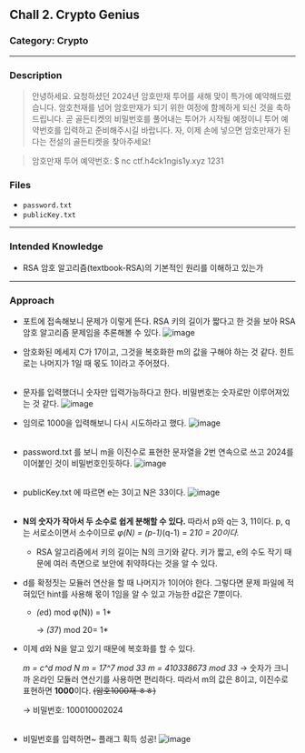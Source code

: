 ## Chall 2. Crypto Genius

###  Category: Crypto
---
### Description 
> 안녕하세요. 요청하셨던 2024년 암호만재 투어를 새해 맞이 특가에 예약해드렸습니다.
암호천재를 넘어 암호만재가 되기 위한 여정에 함께하게 되신 것을 축하드립니다. 곧 골든티켓의 비밀번호를 풀어내는 투어가 시작될 예정이니 투어 예약번호를 입력하고 준비해주시길 바랍니다. 자, 이제 손에 넣으면 암호만재가 된다는 전설의 골든티켓을 찾아주세요!
> 

> 암호만재 투어 예약번호: $ nc ctf.h4ck1ngis1y.xyz 1231

### Files

- `password.txt`  
- `publicKey.txt`

---

### Intended Knowledge 
- RSA 암호 알고리즘(textbook-RSA)의 기본적인 원리를 이해하고 있는가

---

### Approach 
- 포트에 접속해보니 문제가 이렇게 뜬다. RSA 키의 길이가 짧다고 한 것을 보아 RSA 암호 알고리즘 문제임을 추론해볼 수 있다.
![image](https://github.com/user-attachments/assets/ee70910a-23d1-447c-812b-c0a11f794e90)
- 암호화된 메세지 C가 17이고, 그것을 복호화한 m의 값을 구해야 하는 것 같다. 힌트로는 나머지가 1일 때 몫도 1이라고 주어졌다. 
<br/><br/>

- 문자를 입력했더니 숫자만 입력가능하다고 한다. 비밀번호는 숫자로만 이루어져있는 것 같다.
![image](https://github.com/user-attachments/assets/3820645e-f0e4-455f-876a-e2a4a0ed55a8)


- 임의로 1000을 입력해보니 다시 시도하라고 했다. 
![image](https://github.com/user-attachments/assets/8676c93e-a92a-4404-995e-c23be7d363dc)
<br/><br/>

- password.txt 를 보니 m을 이진수로 표현한 문자열을 2번 연속으로 쓰고 2024를 이어붙인 것이 비밀번호인듯하다. 
![image](https://github.com/user-attachments/assets/c9042db1-e994-4906-90de-c7a5535fad24)
<br/><br/>

- publicKey.txt 에 따르면 e는 3이고 N은 33이다. 
![image](https://github.com/user-attachments/assets/35f74e87-174a-423d-81e2-157cbe59f1fd)
<br/><br/>

- **N의 숫자가 작아서 두 소수로 쉽게 분해할 수 있다.** 따라서 p와 q는 3, 11이다.  p, q는 서로소이면서 소수이므로 *φ(N) = (p-1)*(q-1) = 2*10 = 20이다.*
    - RSA 알고리즘에서 키의 길이는 N의 크기와 같다. 키가 짧고, e의 수도 작기 때문에 여러 측면으로 보안에 취약하다는 것을 알 수 있다.

- d를 확정짓는 모듈러 연산을 할 때 나머지가 1이어야 한다. 그렇다면 문제 파일에 적혀있던 hint를 사용해 몫이 1임을 알 수 있고 가능한 d값은 7뿐이다.
    - *(e*d) mod φ(N)) = 1*
        
        → *(3*7) mod 20= 1*
        

- 이제 d와 N을 알고 있기 때문에 복호화를 할 수 있다.
    
    *m = c^d mod N
    m = 17^7 mod 33
    m = 410338673 mod 33* → 숫자가 크니까 온라인 모듈러 연산기를 사용하면 편리하다. 
    따라서 m의 값은 8이고, 이진수로 표현하면 **1000**이다.  ~~(암호1000재 ㅎㅎ)~~
    
    → 비밀번호: 100010002024
<br/><br/>

- 비밀번호를 입력하면~ 플래그 획득 성공!
  ![image](https://github.com/user-attachments/assets/44d837a3-790d-4e9f-b180-43f82cc15270)

